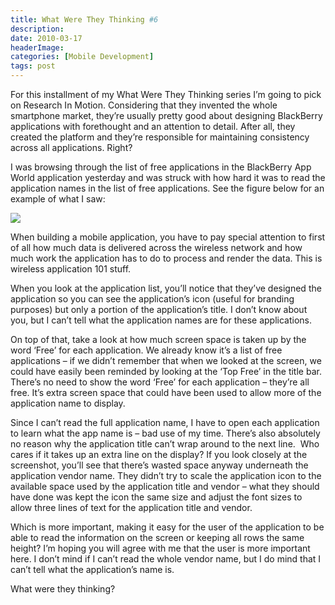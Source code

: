 ```yaml
---
title: What Were They Thinking #6
description: 
date: 2010-03-17
headerImage: 
categories: [Mobile Development]
tags: post
---
```


For this installment of my What Were They Thinking series I’m going to pick on Research In Motion. Considering that they invented the whole smartphone market, they’re usually pretty good about designing BlackBerry applications with forethought and an attention to detail. After all, they created the platform and they’re responsible for maintaining consistency across all applications. Right?

I was browsing through the list of free applications in the BlackBerry App World application yesterday and was struck with how hard it was to read the application names in the list of free applications. See the figure below for an example of what I saw:

![](/images/stories/appworld.jpg)  
  
When building a mobile application, you have to pay special attention to first of all how much data is delivered across the wireless network and how much work the application has to do to process and render the data. This is wireless application 101 stuff.

When you look at the application list, you’ll notice that they’ve designed the application so you can see the application’s icon (useful for branding purposes) but only a portion of the application’s title. I don’t know about you, but I can’t tell what the application names are for these applications.

On top of that, take a look at how much screen space is taken up by the word ‘Free’ for each application. We already know it’s a list of free applications – if we didn’t remember that when we looked at the screen, we could have easily been reminded by looking at the ‘Top Free’ in the title bar. There’s no need to show the word ‘Free’ for each application – they’re all free. It’s extra screen space that could have been used to allow more of the application name to display.

Since I can’t read the full application name, I have to open each application to learn what the app name is – bad use of my time. There’s also absolutely no reason why the application title can’t wrap around to the next line.  Who cares if it takes up an extra line on the display? If you look closely at the screenshot, you’ll see that there’s wasted space anyway underneath the application vendor name. They didn’t try to scale the application icon to the available space used by the application title and vendor – what they should have done was kept the icon the same size and adjust the font sizes to allow three lines of text for the application title and vendor.

Which is more important, making it easy for the user of the application to be able to read the information on the screen or keeping all rows the same height? I’m hoping you will agree with me that the user is more important here. I don’t mind if I can’t read the whole vendor name, but I do mind that I can’t tell what the application’s name is.

What were they thinking?